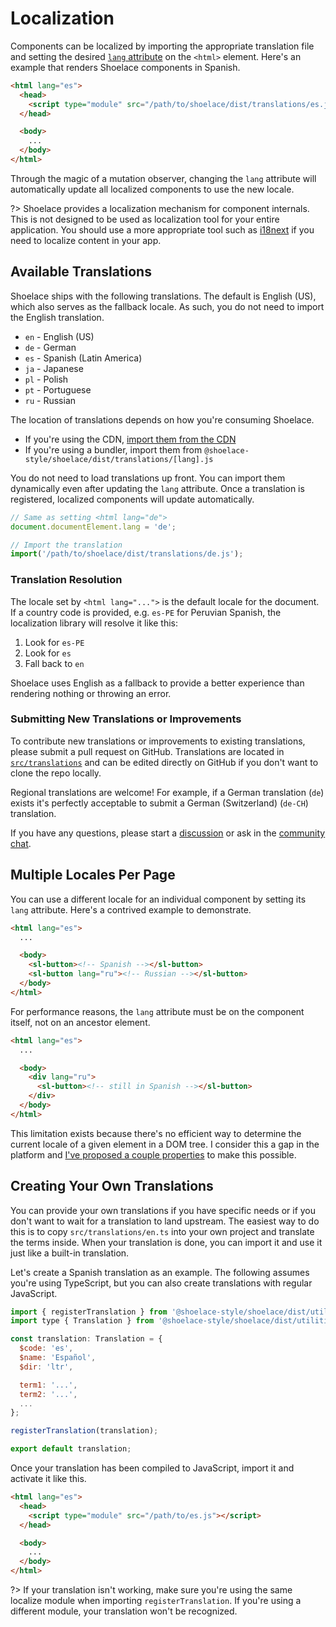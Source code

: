 # Localization

Components can be localized by importing the appropriate translation file and setting the desired [`lang` attribute](https://developer.mozilla.org/en-US/docs/Web/HTML/Global_attributes/lang) on the `<html>` element. Here's an example that renders Shoelace components in Spanish.

```html
<html lang="es">
  <head>
    <script type="module" src="/path/to/shoelace/dist/translations/es.js"></script>
  </head>

  <body>
    ...
  </body>
</html>
```

Through the magic of a mutation observer, changing the `lang` attribute will automatically update all localized components to use the new locale.

?> Shoelace provides a localization mechanism for component internals. This is not designed to be used as localization tool for your entire application. You should use a more appropriate tool such as [i18next](https://www.i18next.com/) if you need to localize content in your app.

## Available Translations

Shoelace ships with the following translations. The default is English (US), which also serves as the fallback locale. As such, you do not need to import the English translation.

- `en` - English (US)
- `de` - German
- `es` - Spanish (Latin America)
- `ja` - Japanese
- `pl` - Polish
- `pt` - Portuguese
- `ru` - Russian

The location of translations depends on how you're consuming Shoelace.

- If you're using the CDN, [import them from the CDN](https://www.jsdelivr.com/package/npm/@shoelace-style/shoelace?path=dist%2Ftranslations)
- If you're using a bundler, import them from `@shoelace-style/shoelace/dist/translations/[lang].js`

You do not need to load translations up front. You can import them dynamically even after updating the `lang` attribute. Once a translation is registered, localized components will update automatically.

```js
// Same as setting <html lang="de">
document.documentElement.lang = 'de';

// Import the translation
import('/path/to/shoelace/dist/translations/de.js');
```

### Translation Resolution

The locale set by `<html lang="...">` is the default locale for the document. If a country code is provided, e.g. `es-PE` for Peruvian Spanish, the localization library will resolve it like this:

1. Look for `es-PE`
2. Look for `es`
3. Fall back to `en`

Shoelace uses English as a fallback to provide a better experience than rendering nothing or throwing an error.

### Submitting New Translations or Improvements

To contribute new translations or improvements to existing translations, please submit a pull request on GitHub. Translations are located in [`src/translations`](https://github.com/shoelace-style/shoelace/blob/next/src/translations) and can be edited directly on GitHub if you don't want to clone the repo locally.

Regional translations are welcome! For example, if a German translation (`de`) exists it's perfectly acceptable to submit a German (Switzerland) (`de-CH`) translation.

If you have any questions, please start a [discussion](https://github.com/shoelace-style/shoelace/discussions) or ask in the [community chat](https://discord.gg/mg8f26C).

## Multiple Locales Per Page

You can use a different locale for an individual component by setting its `lang` attribute. Here's a contrived example to demonstrate.

```html
<html lang="es">
  ...

  <body>
    <sl-button><!-- Spanish --></sl-button>
    <sl-button lang="ru"><!-- Russian --></sl-button>
  </body>
</html>
```

For performance reasons, the `lang` attribute must be on the component itself, not on an ancestor element.

```html
<html lang="es">
  ...

  <body>
    <div lang="ru">
      <sl-button><!-- still in Spanish --></sl-button>
    </div>
  </body>
</html>
```

This limitation exists because there's no efficient way to determine the current locale of a given element in a DOM tree. I consider this a gap in the platform and [I've proposed a couple properties](https://github.com/whatwg/html/issues/7039) to make this possible.

## Creating Your Own Translations

You can provide your own translations if you have specific needs or if you don't want to wait for a translation to land upstream. The easiest way to do this is to copy `src/translations/en.ts` into your own project and translate the terms inside. When your translation is done, you can import it and use it just like a built-in translation.

Let's create a Spanish translation as an example. The following assumes you're using TypeScript, but you can also create translations with regular JavaScript.

```js
import { registerTranslation } from '@shoelace-style/shoelace/dist/utilities/localize';
import type { Translation } from '@shoelace-style/shoelace/dist/utilities/localize';

const translation: Translation = {
  $code: 'es',
  $name: 'Español',
  $dir: 'ltr',

  term1: '...',
  term2: '...',
  ...
};

registerTranslation(translation);

export default translation;
```

Once your translation has been compiled to JavaScript, import it and activate it like this.

```html
<html lang="es">
  <head>
    <script type="module" src="/path/to/es.js"></script>
  </head>

  <body>
    ...
  </body>
</html>
```

?> If your translation isn't working, make sure you're using the same localize module when importing `registerTranslation`. If you're using a different module, your translation won't be recognized.
